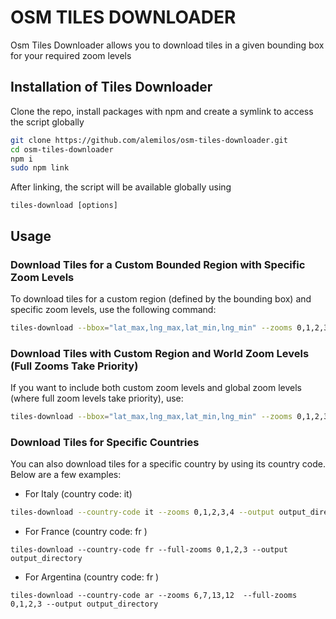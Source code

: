 # OSM TILES DOWNLOADER

Osm Tiles Downloader allows you to download tiles in a given bounding box for your required zoom levels

## Installation of Tiles Downloader

Clone the repo, install packages with npm and create a symlink to access the script globally

```bash
git clone https://github.com/alemilos/osm-tiles-downloader.git
cd osm-tiles-downloader
npm i
sudo npm link
```

After linking, the script will be available globally using

```
tiles-download [options]
```

## Usage

### Download Tiles for a Custom Bounded Region with Specific Zoom Levels

To download tiles for a custom region (defined by the bounding box) and specific zoom levels, use the following command:

```bash
tiles-download --bbox="lat_max,lng_max,lat_min,lng_min" --zooms 0,1,2,3,4 --output output_directory
```

### Download Tiles with Custom Region and World Zoom Levels (Full Zooms Take Priority)

If you want to include both custom zoom levels and global zoom levels (where full zoom levels take priority), use:

```bash
tiles-download --bbox="lat_max,lng_max,lat_min,lng_min" --zooms 0,1,2,3,4 --full-zooms 0,1,2,3 --output output_directory
```

### Download Tiles for Specific Countries

You can also download tiles for a specific country by using its country code. Below are a few examples:

- For Italy (country code: it)

```bash
tiles-download --country-code it --zooms 0,1,2,3,4 --output output_directory
```

- For France (country code: fr )

```
tiles-download --country-code fr --full-zooms 0,1,2,3 --output output_directory
```

- For Argentina (country code: fr )

```
tiles-download --country-code ar --zooms 6,7,13,12  --full-zooms 0,1,2,3 --output output_directory
```
